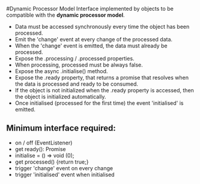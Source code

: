 #Dynamic Processor Model Interface implemented by objects to be compatible with the **dynamic processor model**.

-   Data must be accessed synchronously every time the object has been processed.
-   Emit the 'change' event at every change of the processed data.
-   When the 'change' event is emitted, the data must already be processed.
-   Expose the .processing / .processed properties.
-   When processing, processed must be always false.
-   Expose the async .initialise() method.
-   Expose the .ready property, that returns a promise that resolves when the data is processed and ready to be
    consumed.
-   If the object is not initialized when the .ready property is accessed, then the object is initialized automatically.
-   Once initialised (processed for the first time) the event 'initialised' is emitted.

## Minimum interface required:

-   on / off (EventListener)
-   get ready(): Promise
-   initialise = () => void (0);
-   get processed() {return true;}
-   trigger 'change' event on every change
-   trigger 'initialised' event when initialised
